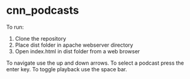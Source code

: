 # cnn_podcasts
To run:

1. Clone the repository
2. Place dist folder in apache webserver directory
3. Open index.html in dist folder from a web browser

To navigate use the up and down arrows.
To select a podcast press the enter key.
To toggle playback use the space bar.

